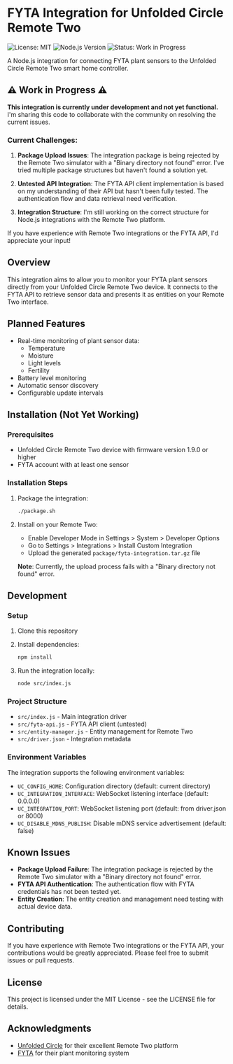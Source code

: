 # FYTA Integration for Unfolded Circle Remote Two

![License: MIT](https://img.shields.io/badge/License-MIT-blue.svg)
![Node.js Version](https://img.shields.io/badge/node-%3E%3D16.18.0-brightgreen)
![Status: Work in Progress](https://img.shields.io/badge/status-work%20in%20progress-yellow)

A Node.js integration for connecting FYTA plant sensors to the Unfolded Circle Remote Two smart home controller.

## ⚠️ Work in Progress ⚠️

**This integration is currently under development and not yet functional.** I'm sharing this code to collaborate with the community on resolving the current issues.

### Current Challenges:

1. **Package Upload Issues**: The integration package is being rejected by the Remote Two simulator with a "Binary directory not found" error. I've tried multiple package structures but haven't found a solution yet.

2. **Untested API Integration**: The FYTA API client implementation is based on my understanding of their API but hasn't been fully tested. The authentication flow and data retrieval need verification.

3. **Integration Structure**: I'm still working on the correct structure for Node.js integrations with the Remote Two platform.

If you have experience with Remote Two integrations or the FYTA API, I'd appreciate your input!

## Overview

This integration aims to allow you to monitor your FYTA plant sensors directly from your Unfolded Circle Remote Two device. It connects to the FYTA API to retrieve sensor data and presents it as entities on your Remote Two interface.

## Planned Features

- Real-time monitoring of plant sensor data:
  - Temperature
  - Moisture
  - Light levels
  - Fertility
- Battery level monitoring
- Automatic sensor discovery
- Configurable update intervals

## Installation (Not Yet Working)

### Prerequisites

- Unfolded Circle Remote Two device with firmware version 1.9.0 or higher
- FYTA account with at least one sensor

### Installation Steps

1. Package the integration:
   ```bash
   ./package.sh
   ```

2. Install on your Remote Two:
   - Enable Developer Mode in Settings > System > Developer Options
   - Go to Settings > Integrations > Install Custom Integration
   - Upload the generated `package/fyta-integration.tar.gz` file

   **Note**: Currently, the upload process fails with a "Binary directory not found" error.

## Development

### Setup

1. Clone this repository
2. Install dependencies:
   ```bash
   npm install
   ```

3. Run the integration locally:
   ```bash
   node src/index.js
   ```

### Project Structure

- `src/index.js` - Main integration driver
- `src/fyta-api.js` - FYTA API client (untested)
- `src/entity-manager.js` - Entity management for Remote Two
- `src/driver.json` - Integration metadata

### Environment Variables

The integration supports the following environment variables:

- `UC_CONFIG_HOME`: Configuration directory (default: current directory)
- `UC_INTEGRATION_INTERFACE`: WebSocket listening interface (default: 0.0.0.0)
- `UC_INTEGRATION_PORT`: WebSocket listening port (default: from driver.json or 8000)
- `UC_DISABLE_MDNS_PUBLISH`: Disable mDNS service advertisement (default: false)

## Known Issues

- **Package Upload Failure**: The integration package is rejected by the Remote Two simulator with a "Binary directory not found" error.
- **FYTA API Authentication**: The authentication flow with FYTA credentials has not been tested yet.
- **Entity Creation**: The entity creation and management need testing with actual device data.

## Contributing

If you have experience with Remote Two integrations or the FYTA API, your contributions would be greatly appreciated. Please feel free to submit issues or pull requests.

## License

This project is licensed under the MIT License - see the LICENSE file for details.

## Acknowledgments

- [Unfolded Circle](https://www.unfoldedcircle.com/) for their excellent Remote Two platform
- [FYTA](https://www.fyta.io/) for their plant monitoring system 